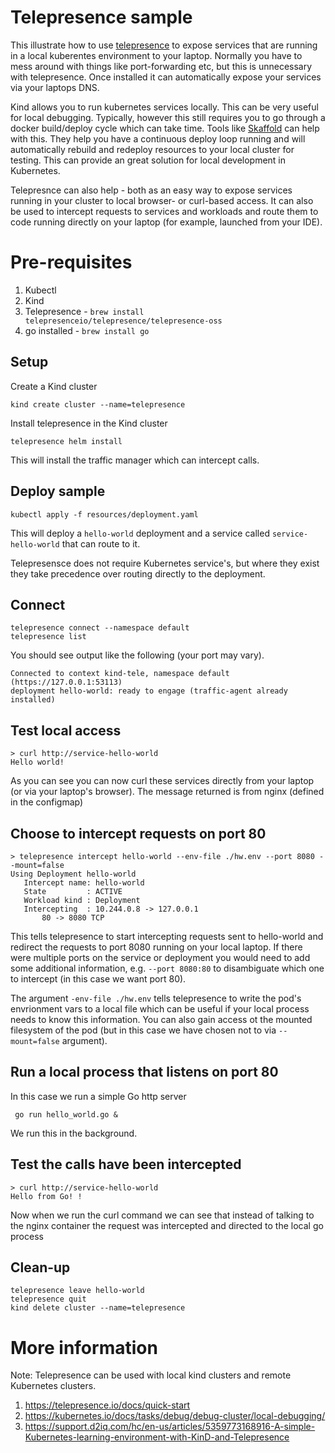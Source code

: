  # Telepresence sample

 This illustrate how to use [telepresence](https://telepresence.io/) to expose services that are running in a local kuberentes environment to your laptop. 
 Normally you have to mess around with things like port-forwarding etc, but this is unnecessary with telepresence. 
 Once installed it can automatically expose your services via your laptops DNS. 

 Kind allows you to run kubernetes services locally. This can be very useful for local debugging. Typically, however this still requires you to go through a docker build/deploy cycle which can take time. Tools like [Skaffold](https://skaffold.dev/) can help with this. They help you have a continuous deploy loop running and will automatically rebuild and redeploy resources to your local cluster for testing. This can provide an great solution for local development in Kubernetes. 

 Telepresnce can also help - both as an easy way to expose services running in your cluster to local browser- or curl-based access. It can also be used to intercept requests 
 to services and workloads and route them to code running directly on your laptop (for example, launched from your IDE). 

 # Pre-requisites

1. Kubectl 
2. Kind
3. Telepresence  - `brew install telepresenceio/telepresence/telepresence-oss`
4. go installed - `brew install go`

## Setup

Create a Kind cluster

```
kind create cluster --name=telepresence
```

Install telepresence in the Kind cluster

``` 
telepresence helm install
```

This will install the traffic manager which can intercept calls. 

## Deploy sample 

```
kubectl apply -f resources/deployment.yaml
```

This will deploy a `hello-world` deployment and a service called `service-hello-world` that can route to it. 

Telepresensce does not require Kubernetes service's, but where they exist they take precedence over routing directly to the deployment. 

## Connect

```
telepresence connect --namespace default
telepresence list
```

You should see output like the following (your port may vary). 

```
Connected to context kind-tele, namespace default (https://127.0.0.1:53113)
deployment hello-world: ready to engage (traffic-agent already installed)
```

## Test local access

```
> curl http://service-hello-world
Hello world!
```

As you can see you can now curl these services directly from your laptop (or via your laptop's browser). 
The message returned is from nginx (defined in the configmap)

## Choose to intercept requests on port 80

```
> telepresence intercept hello-world --env-file ./hw.env --port 8080 --mount=false
Using Deployment hello-world
   Intercept name: hello-world
   State         : ACTIVE
   Workload kind : Deployment
   Intercepting  : 10.244.0.8 -> 127.0.0.1
       80 -> 8080 TCP
```

This tells telepresence to start intercepting requests sent to hello-world and redirect the requests to port 8080 running on your local laptop. 
If there were multiple ports on the service or deployment you would need to add some additional information, e.g.  `--port 8080:80` to disambiguate which 
one to intercept (in this case we want port 80). 

The argument `-env-file ./hw.env` tells telepresence to write the pod's envrionment vars to a local file which can be useful if your local process needs to know this information. You can also gain access ot the mounted filesystem of the pod (but in this case we have chosen not to via `--mount=false` argument).

## Run a local process that listens on port 80

In this case we run a simple Go http server 

```
 go run hello_world.go &
 ```

 We run this in the background. 

 ## Test the calls have been intercepted 

 ```
 > curl http://service-hello-world
Hello from Go! !
```

Now when we run the curl command we can see that instead of talking to the nginx container the request was intercepted and directed to the local go process


## Clean-up

```
telepresence leave hello-world
telepresence quit
kind delete cluster --name=telepresence
```


# More information


Note: Telepresence can be used with local kind clusters and remote Kubernetes clusters. 

1. https://telepresence.io/docs/quick-start
2. https://kubernetes.io/docs/tasks/debug/debug-cluster/local-debugging/
3. https://support.d2iq.com/hc/en-us/articles/5359773168916-A-simple-Kubernetes-learning-environment-with-KinD-and-Telepresence